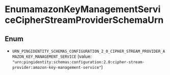 

# EnumamazonKeyManagementServiceCipherStreamProviderSchemaUrn

## Enum


* `URN_PINGIDENTITY_SCHEMAS_CONFIGURATION_2_0_CIPHER_STREAM_PROVIDER_AMAZON_KEY_MANAGEMENT_SERVICE` (value: `"urn:pingidentity:schemas:configuration:2.0:cipher-stream-provider:amazon-key-management-service"`)



